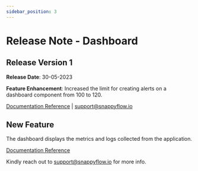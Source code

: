 ```yaml
---
sidebar_position: 3 
---
```

# Release Note - Dashboard

## Release Version 1

**Release Date**: 30-05-2023

**Feature Enhancement**: Increased the limit for creating alerts on a dashboard component from 100 to 120.

[Documentation Reference](/sf-selfhosted-turbo/category/dashboards) | [support@snappyflow.io](mailto:support@snappyflow.io) 

## New Feature

The dashboard displays the metrics and logs collected from the application.

[Documentation Reference](/sf-selfhosted-turbo/category/dashboards)

Kindly reach out to [support@snappyflow.io](mailto:support@snappyflow.io) for more info.
